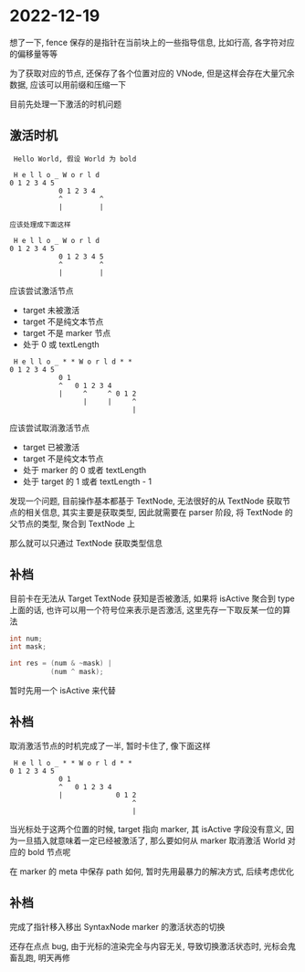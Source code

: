 # 2022-12-19

想了一下, fence 保存的是指针在当前块上的一些指导信息, 比如行高, 各字符对应的偏移量等等

为了获取对应的节点, 还保存了各个位置对应的 VNode, 但是这样会存在大量冗余数据, 应该可以用前缀和压缩一下

目前先处理一下激活的时机问题

## 激活时机

```text
 Hello World, 假设 World 为 bold

 H e l l o _ W o r l d
0 1 2 3 4 5
            0 1 2 3 4
            ^         ^
            |         |

应该处理成下面这样

 H e l l o _ W o r l d
0 1 2 3 4 5
            0 1 2 3 4 5
            ^         ^
            |         |
```

应该尝试激活节点

- target 未被激活
- target 不是纯文本节点
- target 不是 marker 节点
- 处于 0 或 textLength

```text
 H e l l o _ * * W o r l d * *
0 1 2 3 4 5
            0 1
            ^   0 1 2 3 4
            |     ^     ^ 0 1 2
                  |     |     ^
                              |
```

应该尝试取消激活节点

- target 已被激活
- target 不是纯文本节点
- 处于 marker 的 0 或者 textLength
- 处于 target 的 1 或者 textLength - 1

发现一个问题, 目前操作基本都基于 TextNode, 无法很好的从 TextNode 获取节点的相关信息, 其实主要是获取类型, 因此就需要在 parser 阶段, 将 TextNode 的父节点的类型, 聚合到 TextNode 上

那么就可以只通过 TextNode 获取类型信息

## 补档

目前卡在无法从 Target TextNode 获知是否被激活, 如果将 isActive 聚合到 type 上面的话, 也许可以用一个符号位来表示是否激活, 这里先存一下取反某一位的算法

```c
int num;
int mask;

int res = (num & ~mask) |
          (num ^ mask);
```

暂时先用一个 isActive 来代替

## 补档

取消激活节点的时机完成了一半, 暂时卡住了, 像下面这样

```text
 H e l l o _ * * W o r l d * *
0 1 2 3 4 5
            0 1
            ^   0 1 2 3 4
            |             0 1 2
                              ^
                              |
```

当光标处于这两个位置的时候, target 指向 marker, 其 isActive 字段没有意义, 因为一旦插入就意味着一定已经被激活了, 那么要如何从 marker 取消激活 World 对应的 bold 节点呢

在 marker 的 meta 中保存 path 如何, 暂时先用最暴力的解决方式, 后续考虑优化

## 补档

完成了指针移入移出 SyntaxNode marker 的激活状态的切换

还存在点点 bug, 由于光标的渲染完全与内容无关, 导致切换激活状态时, 光标会鬼畜乱跑, 明天再修
